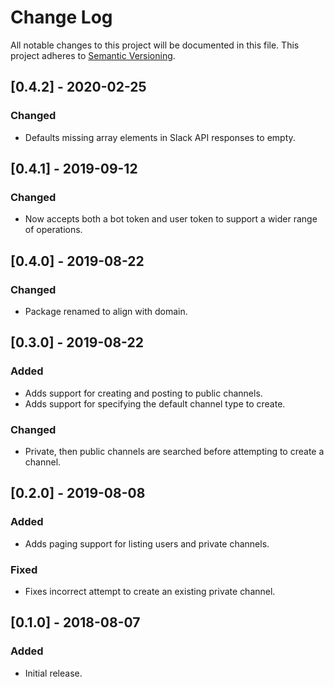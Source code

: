 # Change Log

All notable changes to this project will be documented in this file.
This project adheres to [Semantic Versioning](http://semver.org/).

## [0.4.2] - 2020-02-25
### Changed
- Defaults missing array elements in Slack API responses to empty.

## [0.4.1] - 2019-09-12
### Changed
- Now accepts both a bot token and user token to support a wider range of operations.

## [0.4.0] - 2019-08-22
### Changed
- Package renamed to align with domain.

## [0.3.0] - 2019-08-22
### Added
- Adds support for creating and posting to public channels.
- Adds support for specifying the default channel type to create.

### Changed
- Private, then public channels are searched before attempting to create a channel.

## [0.2.0] - 2019-08-08
### Added
- Adds paging support for listing users and private channels.

### Fixed
- Fixes incorrect attempt to create an existing private channel.

## [0.1.0] - 2018-08-07
### Added
- Initial release.
